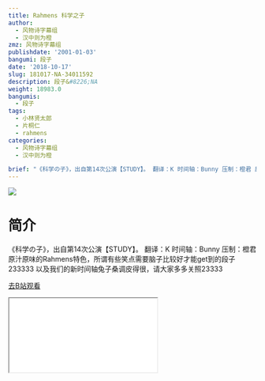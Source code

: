 ```yaml
---
title: Rahmens 科学之子
author:
  - 风物诗字幕组
  - 汉中则为橙
zmz: 风物诗字幕组
publishdate: '2001-01-03'
bangumi: 段子
date: '2018-10-17'
slug: 181017-NA-34011592
description: 段子&#8226;NA
weight: 18983.0
bangumis:
  - 段子
tags:
  - 小林贤太郎
  - 片桐仁
  - rahmens
categories:
  - 风物诗字幕组
  - 汉中则为橙

brief: "《科学の子》，出自第14次公演【STUDY】。 翻译：K 时间轴：Bunny 压制：橙君 原汁原味的Rahmens特色，所谓有些笑点需要脑子比较好才能get到的段子233333 以及我们的新时间轴兔子桑调皮得很，请大家多多关照23333"
---
```

![](https://i.imgur.com/YATQ9qW.jpg)
# 简介  
《科学の子》，出自第14次公演【STUDY】。
翻译：K 时间轴：Bunny 压制：橙君
原汁原味的Rahmens特色，所谓有些笑点需要脑子比较好才能get到的段子233333
以及我们的新时间轴兔子桑调皮得很，请大家多多关照23333  

[去B站观看](https://www.bilibili.com/video/av34011592/)
<div class ="resp-container"><iframe class="testiframe" src="//player.bilibili.com/player.html?aid=34011592"", scrolling="no", allowfullscreen="true" > </iframe></div> 

